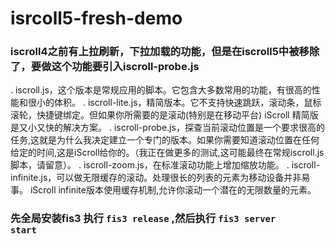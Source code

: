 # isrcoll5-fresh-demo

### iscroll4之前有上拉刷新，下拉加载的功能，但是在iscroll5中被移除了，要做这个功能要引入iscroll-probe.js

. iscroll.js，这个版本是常规应用的脚本。它包含大多数常用的功能，有很高的性能和很小的体积。
. iscroll-lite.js，精简版本。它不支持快速跳跃，滚动条，鼠标滚轮，快捷键绑定。但如果你所需要的是滚动(特别是在移动平台) iScroll 精简版 是又小又快的解决方案。
. iscroll-probe.js，探查当前滚动位置是一个要求很高的任务,这就是为什么我决定建立一个专门的版本。如果你需要知道滚动位置在任何给定的时间,这是iScroll给你的。（我正在做更多的测试,这可能最终在常规iscroll.js脚本，请留意）。
. iscroll-zoom.js，在标准滚动功能上增加缩放功能。
. iscroll-infinite.js，可以做无限缓存的滚动。处理很长的列表的元素为移动设备并非易事。 iScroll infinite版本使用缓存机制,允许你滚动一个潜在的无限数量的元素。

### 先全局安装fis3 执行 <code>fis3 release</code> ,然后执行 <code>fis3 server start</code>

